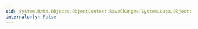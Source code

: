 ```yaml
---
uid: System.Data.Objects.ObjectContext.SaveChanges(System.Data.Objects.SaveOptions)
internalonly: False
---
```

